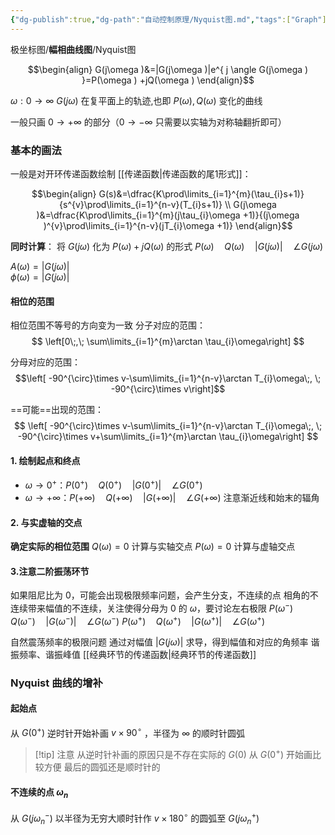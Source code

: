 ```yaml
---
{"dg-publish":true,"dg-path":"自动控制原理/Nyquist图.md","tags":["Graph"],"permalink":"/自动控制原理/Nyquist图/","dgPassFrontmatter":true,"noteIcon":"","created":"2024-10-08T17:09:44.376+08:00","updated":"2025-03-03T12:13:40.917+08:00"}
---
```



极坐标图/**幅相曲线图**/Nyquist图

$$\begin{align}
G(j\omega )&=|G(j\omega )|e^{ j \angle G(j\omega ) }=P(\omega ) +jQ(\omega )
\end{align}$$

$\omega: 0\to \infty$  $G(j\omega)$ 在复平面上的轨迹,也即 $P(\omega),Q(\omega)$ 变化的曲线

一般只画 $0\to +\infty$ 的部分（$0\to -\infty$ 只需要以实轴为对称轴翻折即可）
### 基本的画法
一般是对开环传递函数绘制
[[传递函数\|传递函数的尾1形式]]：

$$\begin{align}
G(s)&=\dfrac{K\prod\limits_{i=1}^{m}(\tau_{i}s+1)}{s^{v}\prod\limits_{i=1}^{n-v}(T_{i}s+1)} \\
G(j\omega )&=\dfrac{K\prod\limits_{i=1}^{m}(j\tau_{i}\omega +1)}{(j\omega )^{v}\prod\limits_{i=1}^{n-v}(jT_{i}\omega +1)}
\end{align}$$

**同时计算**：
将 $G(j\omega)$ 化为 $P(\omega ) +jQ(\omega )$ 的形式
$P(\omega)\quad Q(\omega)\quad |G(j\omega)|\quad \angle G(j\omega)$

$A(\omega)=|G(j\omega)|$      
$\phi(\omega)=|G(j\omega)|$
#### 相位的范围
相位范围不等号的方向变为一致
分子对应的范围：
$$
\left[0\;,\; \sum\limits_{i=1}^{m}\arctan \tau_{i}\omega\right]
$$

分母对应的范围：
$$\left[ -90^{\circ}\times v-\sum\limits_{i=1}^{n-v}\arctan T_{i}\omega\;, \; -90^{\circ}\times v\right]$$

==可能==出现的范围：
$$
\left[ -90^{\circ}\times v-\sum\limits_{i=1}^{n-v}\arctan T_{i}\omega\;, \; -90^{\circ}\times v+\sum\limits_{i=1}^{m}\arctan \tau_{i}\omega\right]
$$

#### 1. 绘制起点和终点 
-  $\omega \to 0^{+}$：$P(0^{+})\quad Q(0^{+})\quad |G(0^{+})|\quad \angle G(0^{+})$
-  $\omega \to +\infty$：$P(+\infty)\quad Q(+\infty)\quad |G(+\infty)|\quad \angle G(+\infty)$
注意渐近线和始末的辐角
#### 2. 与实虚轴的交点
**确定实际的相位范围**
$Q(\omega)=0$ 计算与实轴交点
$P(\omega)=0$ 计算与虚轴交点
#### 3.注意二阶振荡环节
如果阻尼比为 0，可能会出现极限频率问题，会产生分支，不连续的点
相角的不连续带来幅值的不连续，关注使得分母为 0 的 $\omega$，要讨论左右极限
$P(\omega^{-})\quad Q(\omega^{-})\quad |G(\omega^{-})|\quad \angle G(\omega^{-})$
$P(\omega^{+})\quad Q(\omega^{+})\quad |G(\omega^{+})|\quad \angle G(\omega^{+})$

自然震荡频率的极限问题
通过对幅值 $\left\lvert  G(j\omega) \right\rvert$ 求导，得到幅值和对应的角频率
谐振频率、谐振峰值
[[经典环节的传递函数\|经典环节的传递函数]]
### Nyquist 曲线的增补
#### 起始点
从 $G(0^{+})$ 逆时针开始补画 $v\times 90^{\circ}$ ，半径为 $\infty$ 的顺时针圆弧
>[!tip] 注意
>从逆时针补画的原因只是不存在实际的 $G(0)$
>从 $G(0^{+})$ 开始画比较方便
>最后的圆弧还是顺时针的
#### 不连续的点 $\omega_{n}$
从 $G(j\omega_{n}^{-})$ 以半径为无穷大顺时针作 $v\times 180^{\circ}$ 的圆弧至 $G(j\omega_{n}^{+})$

